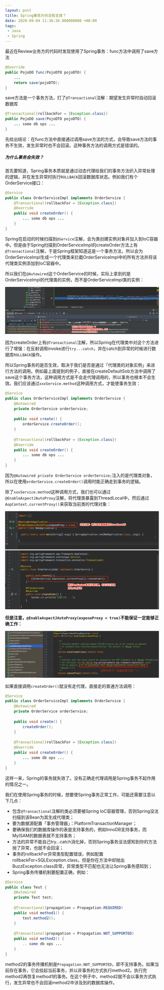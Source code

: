 ```yaml
---
layout: post
title: Spring事务为何没有生效？
date: 2020-09-04 11:36:26.000000000 +08:00
tags: 
 - Java
 - Spring
---
```


最近在Review业务方的代码时发现使用了Spring事务：func方法中调用了save方法
```java
@Override
public PojoDO func(PojoDTO pojoDTO) {
    ... 
    return save(pojoDTO);
}
```

save方法是一个事务方法，打了`@Transactional`注解：期望发生异常时自动回滚数据库

```java
@Transactional(rollbackFor = {Exception.class})
public PojoDO save(PojoDTO pojoDTO) {
    ... some db ops ...
}
```

先给出结论：在func方法中直接通过调用save方法的方式，会导致save方法的事务不生效，发生异常时也不会回滚。这种事务方法的调用方式是错误的。

##### 为什么事务会失效？

首先要知道，Spring事务本质就是通过动态代理给我们的事务方法织入异常处理的逻辑，并在发生异常时执行`ROLLBACK`回滚数据库状态。例如我们有个OrderService接口：

```java
@Service
public class OrderServiceImpl implements OrderService {
    @Transactional(rollbackFor = {Exception.class})
    @Override
    public void createOrder() {
        ... some db ops ...
    }
}
```

Spring在启动的时候扫描到`@Service`注解，会为类创建实例对象并加入到IoC容器中。但是由于Spring扫描到OrderServiceImpl的createOrder方法上有`@Transactional`注解，于是Spring框架知道这是一个事务方法，所以会为OrderServiceImpl生成一个代理类来拦截OrderServiceImpl中的所有方法并将该代理类实例添加到IoC容器中。

所以我们在`@Autowired`这个OrderService的时候，实际上拿到的是OrderServiceImpl的代理类的实例，而不是OrderServiceImpl类的实例：

![proxy-instance.png](/static/image/2020-09/proxy-instance.png)

因为createOrder上有`@Transactional`注解，所以Spring在代理类中对这个方法进行了增强：在反射调用invoke进行`try...catch`，并在catch到异常的时候进行数据库`ROLLBACK`操作。

所以Spring事务的是否生效，取决于我们是否是通过「代理类的对象实例」来进行方法的调用。例如最上面提到的例子，直接在createDefaultSob方法中调用了save这个事务方法，这种调用方式是不会走代理调用的，所以事务也根本不会生效。我们应该通过`xxxService.method`这种调用方式，才能使事务生效：

```java
@Service
public class OrderServiceImpl implements OrderService {
    @Autowired
    private OrderService orderService;

    public void create() {
        orderService.createOrder();
    }

    @Transactional(rollbackFor = {Exception.class})
    @Override
    public void createOrder() {
        ... some db ops ...
    }
}
```

因为`@Autowired private OrderService orderService;`注入的是代理类对象，所以在使用`orderService.createOrder()`调用时能正确走到事务的逻辑。

除了`xxxService.method`这种调用方式，我们也可以通过`@EnableAspectJAutoProxy`注解，将代理类暴露到ThreadLocal中，然后通过`AopContext.currentProxy()`来获取当前类的代理对象：

![enableAspectJAutoProxy.png](/static/image/2020-09/enableAspectJAutoProxy.png)
![aop-context.png](/static/image/2020-09/aop-context.png)

**但是注意，`@EnableAspectJAutoProxy(exposeProxy = true)`不能保证一定能够正确工作：**

![EnableAspectJAutoProxy-exposeProxy.png](/static/image/2020-09/EnableAspectJAutoProxy-exposeProxy.png)

如果直接调用`createOrder()`就没有走代理，直接走的普通方法调用：

```java
@Service
public class OrderServiceImpl implements OrderService {
    @Autowired
    private OrderService orderService;

    public void create() {
        createOrder();
    }

    @Transactional(rollbackFor = {Exception.class})
    @Override
    public void createOrder() {
        ... some db ops ...
    }
}
```

这样一来，Spring的事务就失效了。没有正确走代理调用是Spring事务不起作用的情况之一。

我们在使用Spring事务的时候，想要使Spring事务正常工作，可能还需要注意以下几点：

- 包含`@Transactional`注解的类必须要被Spring IoC容器管理，否则Spring没法扫描到该Bean为其生成代理类；
- 要为数据源配置「事务管理器」：PlatformTransactionManager；
- 要确保我们的数据库操作的表是支持事务的，例如InnoDB支持事务，而MyISAM的数据表就不支持事务；
- 方法的异常不能自己try...catch消化掉，否则Spring事务没法感知到你的方法抛了异常，也就不会回滚；
- 事务的rollbackFor异常类型配置错误，例如配置rollbackFor=SQLException.class，但是你在方法中却抛出BuzzException.class异常，异常类型不匹配也无法让Spring事务感知到；
- Spring事务传播机制要配置正确，例如：

```java
@Service
public class Test {
    @Autowired
    private Test test;

    @Transactional(propagation = Propagation.REQUIRED)
    public void method1() {
        test.method2();
    }

    @Transactional(propagation = Propagation.NOT_SUPPORTED)
    public void method2() {
        .. some db ops ...
    }
}
```

method2的事务传播机制是`Propagation.NOT_SUPPORTED`，即不支持事务。如果当前存在事务，它会挂起当前事务，并以非事务的方式执行method2。执行完method2再恢复method1的事务。在这个例子中，method2就不会以事务方式执行，发生异常也不会回滚method2中涉及到的数据库操作。